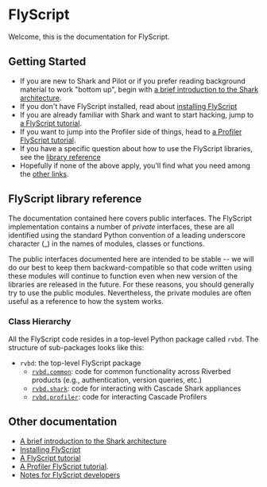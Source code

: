 FlyScript
=========

Welcome, this is the documentation for FlyScript.

Getting Started
---------------

- If you are new to Shark and Pilot or if you prefer reading 
  background material to work "bottom up", begin with
  [a brief introduction to the Shark architecture](background.html).
- If you don't have FlyScript installed, read about
  [installing FlyScript](install.html)
- If you are already familiar with Shark and want to start hacking,
  jump to [a FlyScript tutorial](tutorial_shark.html).
- If you want to jump into the Profiler side of things, head to
  [a Profiler FlyScript tutorial](tutorial_profiler.html).
- If you have a specific question about how to use the FlyScript libraries,
  see the [library reference](#library_reference)
- Hopefully if none of the above apply, you'll find what you need
  among the [other links](#other).


<a id="library_reference"></a>

FlyScript library reference
-------------------------

The documentation contained here covers public interfaces.
The FlyScript implementation contains a number of
*private* interfaces, these are all identified
using the standard Python convention of
a leading underscore character (_) in the names of modules,
classes or functions.

The public interfaces documented here are intended to be
stable -- we will do our best to keep them
backward-compatible so that code written using these modules
will continue to function even when new version of the libraries
are released in the future.
For these reasons,
you should generally try to use the public modules.
Nevertheless, the private modules are often useful as a reference
to how the system works.

### Class Hierarchy


All the FlyScript code resides in a top-level Python package called `rvbd`.
The structure of sub-packages looks like this:

- `rvbd`: the top-level FlyScript package
    - [`rvbd.common`](common.html): code for common functionality
      across Riverbed products (e.g., authentication, version queries, etc.)
    - [`rvbd.shark`](shark.html): code for interacting with
      Cascade Shark appliances
    - [`rvbd.profiler`](profiler.html): code for interacting Cascade Profilers

<a id="other"></a>

Other documentation
-------------------
   - [A brief introduction to the Shark architecture](background.html)
   - [Installing FlyScript](install.html)
   - [A FlyScript tutorial](tutorial_shark.html)
   - [A Profiler FlyScript tutorial](tutorial_profiler.html).
   - [Notes for FlyScript developers](hacking.html)

